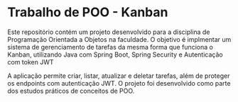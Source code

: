 # Trabalho de POO - Kanban

Este repositório contém um projeto desenvolvido para a disciplina de Programação Orientada a Objetos na faculdade. O objetivo é implmentar um sistema de gerenciamento de tarefas da mesma forma que funciona o Kanban, utilizando Java com Spring Boot, Spring Security e Autenticação com token JWT

A aplicação permite criar, listar, atualizar e deletar tarefas, além de proteger os endpoints com autenticação JWT. O projeto foi desenvolvido como parte dos estudos práticos de conceitos de POO.
